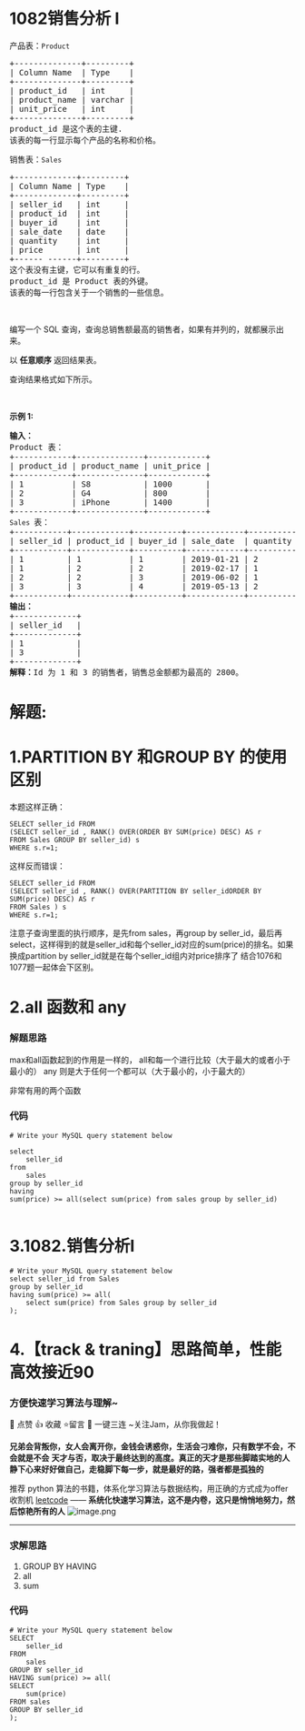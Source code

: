 # 1082销售分析 I 
<p>产品表：<code>Product</code></p>

<pre>
+--------------+---------+
| Column Name  | Type    |
+--------------+---------+
| product_id   | int     |
| product_name | varchar |
| unit_price   | int     |
+--------------+---------+
product_id 是这个表的主键.
该表的每一行显示每个产品的名称和价格。
</pre>

<p>销售表：<code>Sales</code></p>

<pre>
+-------------+---------+
| Column Name | Type    |
+-------------+---------+
| seller_id   | int     |
| product_id  | int     |
| buyer_id    | int     |
| sale_date   | date    |
| quantity    | int     |
| price       | int     |
+------ ------+---------+
这个表没有主键，它可以有重复的行。 
product_id 是 Product 表的外键。
该表的每一行包含关于一个销售的一些信息。
</pre>

<p>&nbsp;</p>

<p>编写一个 SQL 查询，查询总销售额最高的销售者，如果有并列的，就都展示出来。</p>

<p>以 <strong>任意顺序</strong> 返回结果表。</p>

<p>查询结果格式如下所示。</p>

<p>&nbsp;</p>

<p><strong>示例 1:</strong></p>

<pre>
<strong>输入：</strong>
Product 表：
+------------+--------------+------------+
| product_id | product_name | unit_price |
+------------+--------------+------------+
| 1          | S8           | 1000       |
| 2          | G4           | 800        |
| 3          | iPhone       | 1400       |
+------------+--------------+------------+
<code>Sales </code>表：
+-----------+------------+----------+------------+----------+-------+
| seller_id | product_id | buyer_id | sale_date  | quantity | price |
+-----------+------------+----------+------------+----------+-------+
| 1         | 1          | 1        | 2019-01-21 | 2        | 2000  |
| 1         | 2          | 2        | 2019-02-17 | 1        | 800   |
| 2         | 2          | 3        | 2019-06-02 | 1        | 800   |
| 3         | 3          | 4        | 2019-05-13 | 2        | 2800  |
+-----------+------------+----------+------------+----------+-------+
<strong>输出：</strong>
+-------------+
| seller_id   |
+-------------+
| 1           |
| 3           |
+-------------+
<strong>解释：</strong>Id 为 1 和 3 的销售者，销售总金额都为最高的 2800。</pre>
































# 解题:
# 1.PARTITION BY 和GROUP BY 的使用区别
本题这样正确：
```
SELECT seller_id FROM 
(SELECT seller_id , RANK() OVER(ORDER BY SUM(price) DESC) AS r
FROM Sales GROUP BY seller_id) s
WHERE s.r=1;
```

这样反而错误：
```
SELECT seller_id FROM 
(SELECT seller_id , RANK() OVER(PARTITION BY seller_idORDER BY SUM(price) DESC) AS r
FROM Sales ) s
WHERE s.r=1;
```

   注意子查询里面的执行顺序，是先from sales，再group by seller_id，最后再select，这样得到的就是seller_id和每个seller_id对应的sum(price)的排名。如果换成partition by seller_id就是在每个seller_id组内对price排序了
   结合1076和1077题一起体会下区别。
# 2.all 函数和 any 
### 解题思路
max和all函数起到的作用是一样的， all和每一个进行比较（大于最大的或者小于最小的）
any 则是大于任何一个都可以（大于最小的，小于最大的）

非常有用的两个函数

### 代码

```mysql
# Write your MySQL query statement below

select
    seller_id
from
    sales
group by seller_id
having
sum(price) >= all(select sum(price) from sales group by seller_id)


```
# 3.1082.销售分析I
```
# Write your MySQL query statement below
select seller_id from Sales
group by seller_id
having sum(price) >= all(
    select sum(price) from Sales group by seller_id
);
```

# 4.【track & traning】思路简单，性能高效接近90
### 方便快速学习算法与理解~
🌇 点赞 👍 收藏 ⭐留言 📝 一键三连 ~关注Jam，从你我做起！

**兄弟会背叛你，女人会离开你，金钱会诱惑你，生活会刁难你，只有数学不会，不会就是不会**
**天才与否，取决于最终达到的高度。真正的天才是那些脚踏实地的人**
**静下心来好好做自己，走稳脚下每一步，就是最好的路，强者都是孤独的**

推荐 python 算法的书籍，体系化学习算法与数据结构，用正确的方式成为offer收割机
[leetcode](https://github.com/ls1248659692/leetcode) ——  **系统化快速学习算法，这不是内卷，这只是悄悄地努力，然后惊艳所有的人**
![image.png](https://pic.leetcode-cn.com/1649564924-CbNyFj-image.png)


---
### 求解思路
1.  GROUP BY HAVING
2. all
3. sum


### 代码

```mysql
# Write your MySQL query statement below
SELECT
    seller_id
FROM
    sales
GROUP BY seller_id
HAVING sum(price) >= all(
SELECT 
    sum(price) 
FROM sales 
GROUP BY seller_id
);
```
